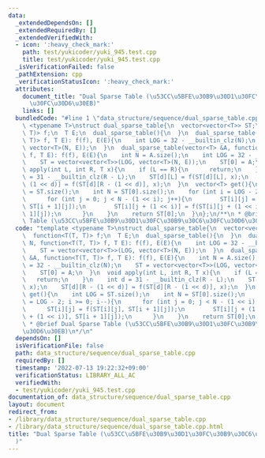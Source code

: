 ```yaml
---
data:
  _extendedDependsOn: []
  _extendedRequiredBy: []
  _extendedVerifiedWith:
  - icon: ':heavy_check_mark:'
    path: test/yukicoder/yuki_945.test.cpp
    title: test/yukicoder/yuki_945.test.cpp
  _isVerificationFailed: false
  _pathExtension: cpp
  _verificationStatusIcon: ':heavy_check_mark:'
  attributes:
    document_title: "Dual Sparse Table (\u53CC\u5BFE\u30B9\u30D1\u30FC\u30B9\u30C6\
      \u30FC\u30D6\u30EB)"
    links: []
  bundledCode: "#line 1 \"data_structure/sequence/dual_sparse_table.cpp\"\ntemplate\
    \ <typename T>\nstruct dual_sparse_table{\n  vector<vector<T>> ST;\n  function<T(T,\
    \ T)> f;\n  T E;\n  dual_sparse_table(){\n  }\n  dual_sparse_table(int N, function<T(T,\
    \ T)> f, T E): f(f), E(E){\n    int LOG = 32 - __builtin_clz(N);\n    ST = vector<vector<T>>(LOG,\
    \ vector<T>(N, E));\n  }\n  dual_sparse_table(vector<T> &A, function<T(T, T)>\
    \ f, T E): f(f), E(E){\n    int N = A.size();\n    int LOG = 32 - __builtin_clz(N);\n\
    \    ST = vector<vector<T>>(LOG, vector<T>(N, E));\n    ST[0] = A;\n  }\n  void\
    \ apply(int L, int R, T x){\n    if (L == R){\n      return;\n    }\n    int d\
    \ = 31 - __builtin_clz(R - L);\n    ST[d][L] = f(ST[d][L], x);\n    ST[d][R -\
    \ (1 << d)] = f(ST[d][R - (1 << d)], x);\n  }\n  vector<T> get(){\n    int LOG\
    \ = ST.size();\n    int N = ST[0].size();\n    for (int i = LOG - 2; i >= 0; i--){\n\
    \      for (int j = 0; j < N - (1 << i); j++){\n        ST[i][j] = f(ST[i][j],\
    \ ST[i + 1][j]);\n        ST[i][j + (1 << i)] = f(ST[i][j + (1 << i)], ST[i +\
    \ 1][j]);\n      }\n    }\n    return ST[0];\n  }\n};\n/**\n * @brief Dual Sparse\
    \ Table (\u53CC\u5BFE\u30B9\u30D1\u30FC\u30B9\u30C6\u30FC\u30D6\u30EB)\n*/\n"
  code: "template <typename T>\nstruct dual_sparse_table{\n  vector<vector<T>> ST;\n\
    \  function<T(T, T)> f;\n  T E;\n  dual_sparse_table(){\n  }\n  dual_sparse_table(int\
    \ N, function<T(T, T)> f, T E): f(f), E(E){\n    int LOG = 32 - __builtin_clz(N);\n\
    \    ST = vector<vector<T>>(LOG, vector<T>(N, E));\n  }\n  dual_sparse_table(vector<T>\
    \ &A, function<T(T, T)> f, T E): f(f), E(E){\n    int N = A.size();\n    int LOG\
    \ = 32 - __builtin_clz(N);\n    ST = vector<vector<T>>(LOG, vector<T>(N, E));\n\
    \    ST[0] = A;\n  }\n  void apply(int L, int R, T x){\n    if (L == R){\n   \
    \   return;\n    }\n    int d = 31 - __builtin_clz(R - L);\n    ST[d][L] = f(ST[d][L],\
    \ x);\n    ST[d][R - (1 << d)] = f(ST[d][R - (1 << d)], x);\n  }\n  vector<T>\
    \ get(){\n    int LOG = ST.size();\n    int N = ST[0].size();\n    for (int i\
    \ = LOG - 2; i >= 0; i--){\n      for (int j = 0; j < N - (1 << i); j++){\n  \
    \      ST[i][j] = f(ST[i][j], ST[i + 1][j]);\n        ST[i][j + (1 << i)] = f(ST[i][j\
    \ + (1 << i)], ST[i + 1][j]);\n      }\n    }\n    return ST[0];\n  }\n};\n/**\n\
    \ * @brief Dual Sparse Table (\u53CC\u5BFE\u30B9\u30D1\u30FC\u30B9\u30C6\u30FC\
    \u30D6\u30EB)\n*/\n"
  dependsOn: []
  isVerificationFile: false
  path: data_structure/sequence/dual_sparse_table.cpp
  requiredBy: []
  timestamp: '2022-07-13 19:22:32+09:00'
  verificationStatus: LIBRARY_ALL_AC
  verifiedWith:
  - test/yukicoder/yuki_945.test.cpp
documentation_of: data_structure/sequence/dual_sparse_table.cpp
layout: document
redirect_from:
- /library/data_structure/sequence/dual_sparse_table.cpp
- /library/data_structure/sequence/dual_sparse_table.cpp.html
title: "Dual Sparse Table (\u53CC\u5BFE\u30B9\u30D1\u30FC\u30B9\u30C6\u30FC\u30D6\u30EB\
  )"
---
```

